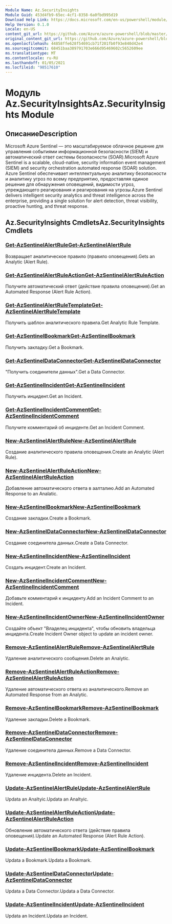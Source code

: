 ```yaml
---
Module Name: Az.SecurityInsights
Module Guid: 453d4fb9-65ec-4cf1-8358-6a0fbd995d19
Download Help Link: https://docs.microsoft.com/en-us/powershell/module/az.securityinsights
Help Version: 0.1.0
Locale: en-US
content_git_url: https://github.com/Azure/azure-powershell/blob/master/src/SecurityInsights/SecurityInsights/help/Az.SecurityInsights.md
original_content_git_url: https://github.com/Azure/azure-powershell/blob/master/src/SecurityInsights/SecurityInsights/help/Az.SecurityInsights.md
ms.openlocfilehash: 44858ffe628f54691cb71f201fb0f93e840d42e4
ms.sourcegitcommit: 68451baa389791703e666d95469602c5652609ee
ms.translationtype: MT
ms.contentlocale: ru-RU
ms.lasthandoff: 01/05/2021
ms.locfileid: "98517610"
---
```

# <span data-ttu-id="6b134-101">Модуль Az.SecurityInsights</span><span class="sxs-lookup"><span data-stu-id="6b134-101">Az.SecurityInsights Module</span></span>
## <span data-ttu-id="6b134-102">Описание</span><span class="sxs-lookup"><span data-stu-id="6b134-102">Description</span></span>
<span data-ttu-id="6b134-103">Microsoft Azure Sentinel — это масштабируемое облачное решение для управления событиями информационной безопасности (SIEM) и автоматический ответ системы безопасности (SOAR).</span><span class="sxs-lookup"><span data-stu-id="6b134-103">Microsoft Azure Sentinel is a scalable, cloud-native, security information event management (SIEM) and security orchestration automated response (SOAR) solution.</span></span> <span data-ttu-id="6b134-104">Azure Sentinel обеспечивает интеллектуальную аналитику безопасности и аналитику угроз по всему предприятию, предоставляя единое решение для обнаружения оповещений, видимости угроз, упреждающего реагирования и реагирования на угрозы.</span><span class="sxs-lookup"><span data-stu-id="6b134-104">Azure Sentinel delivers intelligent security analytics and threat intelligence across the enterprise, providing a single solution for alert detection, threat visibility, proactive hunting, and threat response.</span></span>

## <span data-ttu-id="6b134-105">Az.SecurityInsights Cmdlets</span><span class="sxs-lookup"><span data-stu-id="6b134-105">Az.SecurityInsights Cmdlets</span></span>
### [<span data-ttu-id="6b134-106">Get-AzSentinelAlertRule</span><span class="sxs-lookup"><span data-stu-id="6b134-106">Get-AzSentinelAlertRule</span></span>](Get-AzSentinelAlertRule.md)
<span data-ttu-id="6b134-107">Возвращает аналитическое правило (правило оповещения).</span><span class="sxs-lookup"><span data-stu-id="6b134-107">Gets an Analytic (Alert Rule).</span></span>

### [<span data-ttu-id="6b134-108">Get-AzSentinelAlertRuleAction</span><span class="sxs-lookup"><span data-stu-id="6b134-108">Get-AzSentinelAlertRuleAction</span></span>](Get-AzSentinelAlertRuleAction.md)
<span data-ttu-id="6b134-109">Получите автоматический ответ (действие правила оповещения).</span><span class="sxs-lookup"><span data-stu-id="6b134-109">Get an Automated Response (Alert Rule Action).</span></span>

### [<span data-ttu-id="6b134-110">Get-AzSentinelAlertRuleTemplate</span><span class="sxs-lookup"><span data-stu-id="6b134-110">Get-AzSentinelAlertRuleTemplate</span></span>](Get-AzSentinelAlertRuleTemplate.md)
<span data-ttu-id="6b134-111">Получить шаблон аналитического правила.</span><span class="sxs-lookup"><span data-stu-id="6b134-111">Get Analytic Rule Template.</span></span>

### [<span data-ttu-id="6b134-112">Get-AzSentinelBookmark</span><span class="sxs-lookup"><span data-stu-id="6b134-112">Get-AzSentinelBookmark</span></span>](Get-AzSentinelBookmark.md)
<span data-ttu-id="6b134-113">Получить закладку.</span><span class="sxs-lookup"><span data-stu-id="6b134-113">Get a Bookmark.</span></span>

### [<span data-ttu-id="6b134-114">Get-AzSentinelDataConnector</span><span class="sxs-lookup"><span data-stu-id="6b134-114">Get-AzSentinelDataConnector</span></span>](Get-AzSentinelDataConnector.md)
<span data-ttu-id="6b134-115">"Получить соединители данных".</span><span class="sxs-lookup"><span data-stu-id="6b134-115">Get a Data Connector.</span></span>

### [<span data-ttu-id="6b134-116">Get-AzSentinelIncident</span><span class="sxs-lookup"><span data-stu-id="6b134-116">Get-AzSentinelIncident</span></span>](Get-AzSentinelIncident.md)
<span data-ttu-id="6b134-117">Получить инцидент.</span><span class="sxs-lookup"><span data-stu-id="6b134-117">Get an Incident.</span></span>

### [<span data-ttu-id="6b134-118">Get-AzSentinelIncidentComment</span><span class="sxs-lookup"><span data-stu-id="6b134-118">Get-AzSentinelIncidentComment</span></span>](Get-AzSentinelIncidentComment.md)
<span data-ttu-id="6b134-119">Получите комментарий об инциденте.</span><span class="sxs-lookup"><span data-stu-id="6b134-119">Get an Incident Comment.</span></span>

### [<span data-ttu-id="6b134-120">New-AzSentinelAlertRule</span><span class="sxs-lookup"><span data-stu-id="6b134-120">New-AzSentinelAlertRule</span></span>](New-AzSentinelAlertRule.md)
<span data-ttu-id="6b134-121">Создание аналитического правила оповещения.</span><span class="sxs-lookup"><span data-stu-id="6b134-121">Create an Analytic (Alert Rule).</span></span>

### [<span data-ttu-id="6b134-122">New-AzSentinelAlertRuleAction</span><span class="sxs-lookup"><span data-stu-id="6b134-122">New-AzSentinelAlertRuleAction</span></span>](New-AzSentinelAlertRuleAction.md)
<span data-ttu-id="6b134-123">Добавление автоматического ответа в аалталию.</span><span class="sxs-lookup"><span data-stu-id="6b134-123">Add an Automated Response to an Analatic.</span></span>

### [<span data-ttu-id="6b134-124">New-AzSentinelBookmark</span><span class="sxs-lookup"><span data-stu-id="6b134-124">New-AzSentinelBookmark</span></span>](New-AzSentinelBookmark.md)
<span data-ttu-id="6b134-125">Создание закладки.</span><span class="sxs-lookup"><span data-stu-id="6b134-125">Create a Bookmark.</span></span>

### [<span data-ttu-id="6b134-126">New-AzSentinelDataConnector</span><span class="sxs-lookup"><span data-stu-id="6b134-126">New-AzSentinelDataConnector</span></span>](New-AzSentinelDataConnector.md)
<span data-ttu-id="6b134-127">Создание соединитела данных.</span><span class="sxs-lookup"><span data-stu-id="6b134-127">Create a Data Connector.</span></span>

### [<span data-ttu-id="6b134-128">New-AzSentinelIncident</span><span class="sxs-lookup"><span data-stu-id="6b134-128">New-AzSentinelIncident</span></span>](New-AzSentinelIncident.md)
<span data-ttu-id="6b134-129">Создать инцидент.</span><span class="sxs-lookup"><span data-stu-id="6b134-129">Create an Incident.</span></span>

### [<span data-ttu-id="6b134-130">New-AzSentinelIncidentComment</span><span class="sxs-lookup"><span data-stu-id="6b134-130">New-AzSentinelIncidentComment</span></span>](New-AzSentinelIncidentComment.md)
<span data-ttu-id="6b134-131">Добавьте комментарий к инциденту.</span><span class="sxs-lookup"><span data-stu-id="6b134-131">Add an Incident Comment to an Incident.</span></span>

### [<span data-ttu-id="6b134-132">New-AzSentinelIncidentOwner</span><span class="sxs-lookup"><span data-stu-id="6b134-132">New-AzSentinelIncidentOwner</span></span>](New-AzSentinelIncidentOwner.md)
<span data-ttu-id="6b134-133">Создайте объект "Владелец инцидента", чтобы обновить владельца инцидента.</span><span class="sxs-lookup"><span data-stu-id="6b134-133">Create Incident Owner object to update an incident owner.</span></span>

### [<span data-ttu-id="6b134-134">Remove-AzSentinelAlertRule</span><span class="sxs-lookup"><span data-stu-id="6b134-134">Remove-AzSentinelAlertRule</span></span>](Remove-AzSentinelAlertRule.md)
<span data-ttu-id="6b134-135">Удаление аналитического сообщения.</span><span class="sxs-lookup"><span data-stu-id="6b134-135">Delete an Analytic.</span></span>

### [<span data-ttu-id="6b134-136">Remove-AzSentinelAlertRuleAction</span><span class="sxs-lookup"><span data-stu-id="6b134-136">Remove-AzSentinelAlertRuleAction</span></span>](Remove-AzSentinelAlertRuleAction.md)
<span data-ttu-id="6b134-137">Удаление автоматического ответа из аналитического.</span><span class="sxs-lookup"><span data-stu-id="6b134-137">Remove an Automated Response from an Analytic.</span></span>

### [<span data-ttu-id="6b134-138">Remove-AzSentinelBookmark</span><span class="sxs-lookup"><span data-stu-id="6b134-138">Remove-AzSentinelBookmark</span></span>](Remove-AzSentinelBookmark.md)
<span data-ttu-id="6b134-139">Удаление закладки.</span><span class="sxs-lookup"><span data-stu-id="6b134-139">Delete a Bookmark.</span></span>

### [<span data-ttu-id="6b134-140">Remove-AzSentinelDataConnector</span><span class="sxs-lookup"><span data-stu-id="6b134-140">Remove-AzSentinelDataConnector</span></span>](Remove-AzSentinelDataConnector.md)
<span data-ttu-id="6b134-141">Удаление соединитела данных.</span><span class="sxs-lookup"><span data-stu-id="6b134-141">Remove a Data Connector.</span></span>

### [<span data-ttu-id="6b134-142">Remove-AzSentinelIncident</span><span class="sxs-lookup"><span data-stu-id="6b134-142">Remove-AzSentinelIncident</span></span>](Remove-AzSentinelIncident.md)
<span data-ttu-id="6b134-143">Удаление инцидента.</span><span class="sxs-lookup"><span data-stu-id="6b134-143">Delete an Incident.</span></span>

### [<span data-ttu-id="6b134-144">Update-AzSentinelAlertRule</span><span class="sxs-lookup"><span data-stu-id="6b134-144">Update-AzSentinelAlertRule</span></span>](Update-AzSentinelAlertRule.md)
<span data-ttu-id="6b134-145">Updata an Analtyic.</span><span class="sxs-lookup"><span data-stu-id="6b134-145">Updata an Analtyic.</span></span>

### [<span data-ttu-id="6b134-146">Update-AzSentinelAlertRuleAction</span><span class="sxs-lookup"><span data-stu-id="6b134-146">Update-AzSentinelAlertRuleAction</span></span>](Update-AzSentinelAlertRuleAction.md)
<span data-ttu-id="6b134-147">Обновление автоматического ответа (действие правила оповещения).</span><span class="sxs-lookup"><span data-stu-id="6b134-147">Update an Automated Response (Alert Rule Action).</span></span>

### [<span data-ttu-id="6b134-148">Update-AzSentinelBookmark</span><span class="sxs-lookup"><span data-stu-id="6b134-148">Update-AzSentinelBookmark</span></span>](Update-AzSentinelBookmark.md)
<span data-ttu-id="6b134-149">Updata a Bookmark.</span><span class="sxs-lookup"><span data-stu-id="6b134-149">Updata a Bookmark.</span></span>

### [<span data-ttu-id="6b134-150">Update-AzSentinelDataConnector</span><span class="sxs-lookup"><span data-stu-id="6b134-150">Update-AzSentinelDataConnector</span></span>](Update-AzSentinelDataConnector.md)
<span data-ttu-id="6b134-151">Updata a Data Connector.</span><span class="sxs-lookup"><span data-stu-id="6b134-151">Updata a Data Connector.</span></span>

### [<span data-ttu-id="6b134-152">Update-AzSentinelIncident</span><span class="sxs-lookup"><span data-stu-id="6b134-152">Update-AzSentinelIncident</span></span>](Update-AzSentinelIncident.md)
<span data-ttu-id="6b134-153">Updata an Incident.</span><span class="sxs-lookup"><span data-stu-id="6b134-153">Updata an Incident.</span></span>
